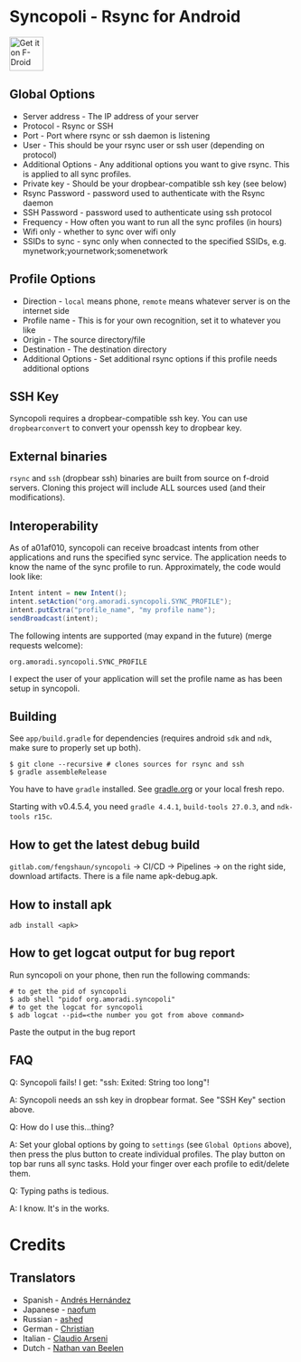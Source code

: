 Syncopoli - Rsync for Android
=============================

[<img src="https://f-droid.org/badge/get-it-on.png" alt="Get it on F-Droid" height="60">](https://f-droid.org/app/org.amoradi.syncopoli)

Global Options
--------------
* Server address - The IP address of your server
* Protocol - Rsync or SSH
* Port - Port where rsync or ssh daemon is listening
* User - This should be your rsync user or ssh user (depending on protocol)
* Additional Options - Any additional options you want to give rsync. This is applied to all sync profiles.
* Private key - Should be your dropbear-compatible ssh key (see below)
* Rsync Password - password used to authenticate with the Rsync daemon
* SSH Password - password used to authenticate using ssh protocol
* Frequency - How often you want to run all the sync profiles (in hours)
* Wifi only - whether to sync over wifi only
* SSIDs to sync - sync only when connected to the specified SSIDs, e.g. mynetwork;yournetwork;somenetwork

Profile Options
---------------
* Direction - `local` means phone, `remote` means whatever server is on the internet side
* Profile name - This is for your own recognition, set it to whatever you like
* Origin - The source directory/file
* Destination - The destination directory
* Additional Options - Set additional rsync options if this profile needs additional options

SSH Key
-------
Syncopoli requires a dropbear-compatible ssh key. You can use `dropbearconvert` to convert your openssh key to dropbear key.

External binaries
-----------------
`rsync` and `ssh` (dropbear ssh) binaries are built from source on f-droid servers. Cloning this project will include ALL sources used (and their modifications).

Interoperability
----------------
As of a01af010, syncopoli can receive broadcast intents from other applications and runs the specified sync service. The application needs to know the name of the sync profile to run. Approximately, the code would look like:

```java
Intent intent = new Intent();
intent.setAction("org.amoradi.syncopoli.SYNC_PROFILE");
intent.putExtra("profile_name", "my profile name");
sendBroadcast(intent);
```

The following intents are supported (may expand in the future) (merge requests welcome):

```
org.amoradi.syncopoli.SYNC_PROFILE
```

I expect the user of your application will set the profile name as has been setup in syncopoli.

Building
--------
See `app/build.gradle` for dependencies (requires android `sdk` and `ndk`, make sure to properly set up both).

```
$ git clone --recursive # clones sources for rsync and ssh
$ gradle assembleRelease
```

You have to have `gradle` installed. See [gradle.org](https://gradle.org) or your local fresh repo.

Starting with v0.4.5.4, you need `gradle 4.4.1`, `build-tools 27.0.3`, and `ndk-tools r15c`.

How to get the latest debug build
---------------------------------
`gitlab.com/fengshaun/syncopoli` -> CI/CD -> Pipelines -> on the right side, download artifacts. There is a file name apk-debug.apk.

How to install apk
------------------
`adb install <apk>`

How to get logcat output for bug report
---------------------------------------
Run syncopoli on your phone, then run the following commands:
```
# to get the pid of syncopoli
$ adb shell "pidof org.amoradi.syncopoli"
# to get the logcat for syncopoli
$ adb logcat --pid=<the number you got from above command>
```

Paste the output in the bug report

FAQ
---

Q: Syncopoli fails! I get: "ssh: Exited: String too long"!

A: Syncopoli needs an ssh key in dropbear format. See "SSH Key" section above.

Q: How do I use this...thing?

A: Set your global options by going to `settings` (see `Global Options` above), then press the plus button to create individual profiles. The play button on top bar runs all sync tasks. Hold your finger over each profile to edit/delete them.

Q: Typing paths is tedious.

A: I know. It's in the works.

Credits
=======

Translators
-----------
* Spanish - [Andrés Hernández](https://gitlab.com/u/auroszx)
* Japanese - [naofum](https://gitlab.com/u/naofumi)
* Russian - [ashed](https://gitlab.com/u/ashed)
* German - [Christian](https://gitlab.com/u/epinez)
* Italian - [Claudio Arseni](https://gitlab.com/Claudinux)
* Dutch - [Nathan van Beelen](https://gitlab.com/nvbln)
